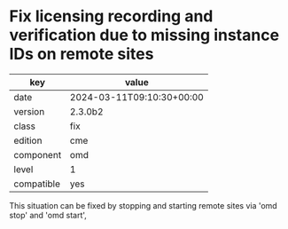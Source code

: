 [//]: # (werk v2)
# Fix licensing recording and verification due to missing instance IDs on remote sites

key        | value
---------- | ---
date       | 2024-03-11T09:10:30+00:00
version    | 2.3.0b2
class      | fix
edition    | cme
component  | omd
level      | 1
compatible | yes

This situation can be fixed by stopping and starting remote sites via 'omd stop'
and 'omd start',
